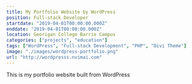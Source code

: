 ```yaml
---
title: My Portfolio Website by WordPress
position: Full-stack Developer
startdate: "2019-04-01T00:00:00.000Z"
enddate: "2019-04-01T00:00:00.000Z"
location: Georigan College Barrie Campus
categories: ["projects", "education"]
tags: ["WordPress", "Full-stack Development", "PHP", "Divi Theme"]
image: "./images/wordpress-portfolio.png"
url: "http://wordpresss.nvimai.com"
---
```


This is my portfolio website built from WordPress